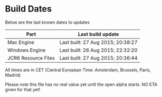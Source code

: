# Build Dates

Below are the last known dates to updates

Part | Last build update
-----|-----
Mac Engine | Last built: 27 Aug 2015; 20:38:27
Windows Engine | Last built: 26 Aug 2015; 22:32:20
JCR6 Resource Files | Last built: 27 Aug 2015; 20:36:44
All times are in CET (Central European Time: Amsterdam, Brussels, Paris, Madrid)


Please note this file has no real value yet until the open alpha starts. NO ETA given for that yet!
